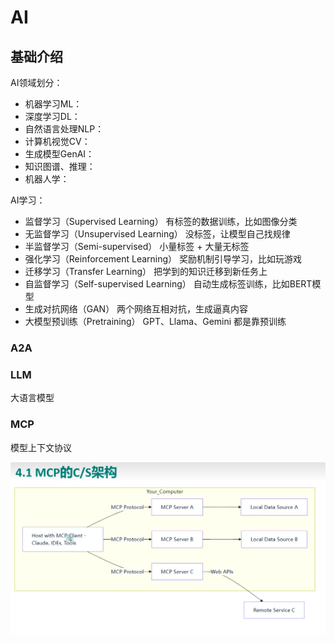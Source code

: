 # AI



## 基础介绍

AI领域划分：
- 机器学习ML：
- 深度学习DL：
- 自然语言处理NLP：
- 计算机视觉CV：
- 生成模型GenAI：
- 知识图谱、推理：
- 机器人学：


AI学习：
- 监督学习（Supervised Learning）	有标签的数据训练，比如图像分类
- 无监督学习（Unsupervised Learning）	没标签，让模型自己找规律
- 半监督学习（Semi-supervised）	小量标签 + 大量无标签
- 强化学习（Reinforcement Learning）	奖励机制引导学习，比如玩游戏
- 迁移学习（Transfer Learning）	把学到的知识迁移到新任务上
- 自监督学习（Self-supervised Learning）	自动生成标签训练，比如BERT模型
- 生成对抗网络（GAN）	两个网络互相对抗，生成逼真内容
- 大模型预训练（Pretraining）	GPT、Llama、Gemini 都是靠预训练



### A2A



### LLM

大语言模型


### MCP

模型上下文协议

![MCP架构](../.assets/MCP架构.png)